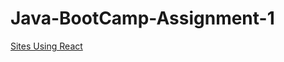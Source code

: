 # Java-BootCamp-Assignment-1
[Sites Using React](https://github.com/Newtepos/Java-BootCamp-Assignment-1.wiki.git)
